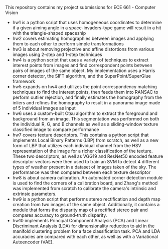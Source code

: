 This repository contains my project submissions for ECE 661 - Computer Vision
- hw1 is a python script that uses homogeneous coordinates to determine if a given aiming angle in a space-invaders-type game will result in a hit with the triangle-shaped spaceship
- hw2 covers estimating homographies between images and applying them to each other to perform simple transformations
- hw3 is about removing projective and affine distortions from various images using 2-step and 1-step techniques
- hw4 is a python script that uses a variety of techniques to extract interest points from images and find correspondent points between pairs of images of the same object. My implementation uses a Harris corner detector, the SIFT algorithm, and the SuperPoint/SuperGlue framework
- hw5 expands on hw4 and utilizes the point correspondency matching techniques to find the interest points, then feeds them into RANSAC to perform outlier rejection, and finally estimates the homography from the inliers and refines the homography to result in a panorama image made of 5 individual images as input
- hw6 uses a custom-built Otsu algorithm to extract the foreground and background from an image. This segmentation was performed on both the individual R, G, and B channels as well as a sliding-window texture classified image to compare performance
- hw7 covers texture descriptors. This contains a python script that implements Local Binary Patterns (LBP) from scratch, as well as a new form of LBP that utilizes each individual channel from the HSV representation of the image for a richer classification of the texture. These two descriptors, as well as VGG19 and ResNet50 encoded feature descriptor vectors were then used to train an SVM to detect 4 different types of weather present in a dataset of images taken of the sky. The performance was then compared between each texture descriptor
- hw8 is about camera calibration. An automated corner detection module is used to find the corners of a calibration board, and Zhang's method was implemented from scratch to calibrate the camera's intrinsic and extrinsic parameters.
- hw9 is a python script that performs stereo rectification and depth map creation from two images of the same object. Additionally, it contains a module that forms the disparity map of a rectified stereo pair and compares accuracy to ground-truth disparity.
- hw10 implements Principal Component Analysis (PCA) and Linear Discriminant Analysis (LDA) for dimensionality reduction to aid in the manifold clustering problem for a face classification task. PCA and LDA accuracies are compared with each other, as well as with a Variational Autoencoder (VAE).
